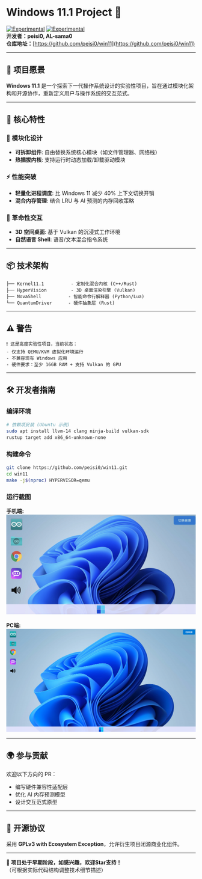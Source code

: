 # Windows 11.1 Project 🧪  
[![Experimental](https://img.shields.io/badge/Windows%2011.1-blue?style=for-the-badge)](https://peisi0.github.io/win11)     [![Experimental](https://img.shields.io/badge/Status-Experimental-orange?style=flat)](https://github.com/peisi0/win11)  
**开发者：peisi0, AL-sama0**  
**仓库地址：**[https://github.com/peisi0/win11](https://github.com/peisi0/win11)  

---

## 🌟 项目愿景  
**Windows 11.1** 是一个探索下一代操作系统设计的实验性项目，旨在通过模块化架构和开源协作，重新定义用户与操作系统的交互范式。  

---

## 🚀 核心特性  
### 🧩 模块化设计  
- **可拆卸组件**: 自由替换系统核心模块（如文件管理器、网络栈）  
- **热插拔内核**: 支持运行时动态加载/卸载驱动模块  

### ⚡ 性能突破  
- **轻量化进程调度**: 比 Windows 11 减少 40% 上下文切换开销  
- **混合内存管理**: 结合 LRU 与 AI 预测的内存回收策略  

### 🔄 革命性交互  
- **3D 空间桌面**: 基于 Vulkan 的沉浸式工作环境  
- **自然语言 Shell**: 语音/文本混合指令系统  

---

## 📦 技术架构  
```text
├── Kernel11.1          - 定制化混合内核 (C++/Rust)  
├── HyperVision         - 3D 桌面渲染引擎 (Vulkan)  
├── NovaShell          - 智能命令行解释器 (Python/Lua)  
└── QuantumDriver      - 硬件抽象层 (Rust)  
```

---

## ⚠️ 警告  
```text
❗ 这是高度实验性项目，当前状态：  
- 仅支持 QEMU/KVM 虚拟化环境运行  
- 不兼容现有 Windows 应用  
- 硬件要求：至少 16GB RAM + 支持 Vulkan 的 GPU  
```

---

## 🛠️ 开发者指南  

### 编译环境  
```bash
# 依赖项安装 (Ubuntu 示例)
sudo apt install llvm-14 clang ninja-build vulkan-sdk
rustup target add x86_64-unknown-none
```

### 构建命令  
```bash
git clone https://github.com/peisi0/win11.git
cd win11
make -j$(nproc) HYPERVISOR=qemu
```

### 运行截图  
 **手机端:** 
![3D Desktop Preview](docs/showcase_phone.jpeg)  


 **PC端:** 
![3D Desktop Preview](docs/showcase_pc.png)  

---

## 🌍 参与贡献  
欢迎以下方向的 PR：  
- 编写硬件兼容性适配层  
- 优化 AI 内存预测模型  
- 设计交互范式原型  

---

## 📜 开源协议  
采用 **GPLv3 with Ecosystem Exception**，允许衍生项目闭源商业化组件。

---

**🚧 项目处于早期阶段，如感兴趣，欢迎Star支持！**  
（可根据实际代码结构调整技术细节描述）
